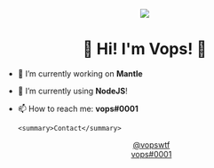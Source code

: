 <p align=center>
  <img src="https://avatars3.githubusercontent.com/u/55073114?s=200"/>
</p>
<h1 align=center>👋 Hi! I'm Vops! 👋</h1>

- 🔭 I’m currently working on **Mantle**
- 🌱 I’m currently using **NodeJS**!
- 📫 How to reach me: **vops#0001**

      <summary>Contact</summary>
  <p align=center>
    <a href="https://twitter.com/vopswtf">@vopswtf</a>
    <br>
    <a href="https://discord.gg/AN8WYsX">vops#0001</a>
  </p>
